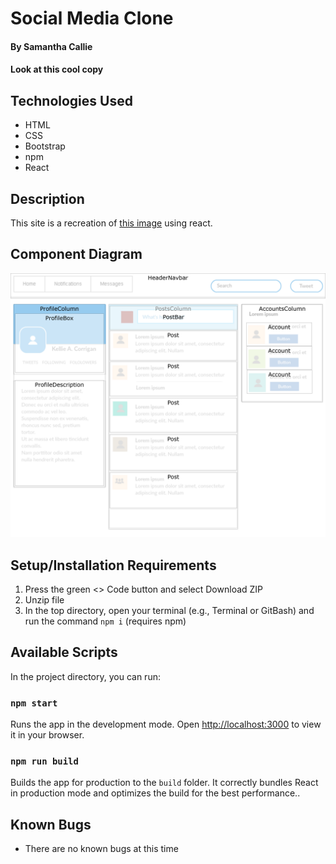 # Social Media Clone

#### By **Samantha Callie**

#### Look at this cool copy

## Technologies Used

* HTML
* CSS
* Bootstrap
* npm
* React

## Description

This site is a recreation of [this image](https://fidgetechcode.org/assets/images/social-media-mockup-3a748e89567bb23a5836504ebe5fcc80.png) using react.

## Component Diagram
![this project's component diagram](component-diagram.png)

## Setup/Installation Requirements

1. Press the green <> Code button and select Download ZIP
2. Unzip file
3. In the top directory, open your terminal (e.g., Terminal or GitBash) and run the command `npm i` (requires npm)


## Available Scripts

In the project directory, you can run:

### `npm start`

Runs the app in the development mode.
Open [http://localhost:3000](http://localhost:3000) to view it in your browser.

### `npm run build`

Builds the app for production to the `build` folder.
It correctly bundles React in production mode and optimizes the build for the best performance..

## Known Bugs

* There are no known bugs at this time


